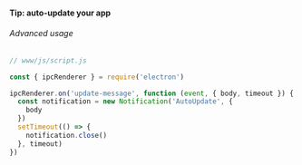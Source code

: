 #### Tip: auto-update your app

###### Advanced usage

```js
// www/js/script.js

const { ipcRenderer } = require('electron')

ipcRenderer.on('update-message', function (event, { body, timeout }) {
  const notification = new Notification('AutoUpdate', {
    body
  })
  setTimeout(() => {
    notification.close()
  }, timeout)
})
```
